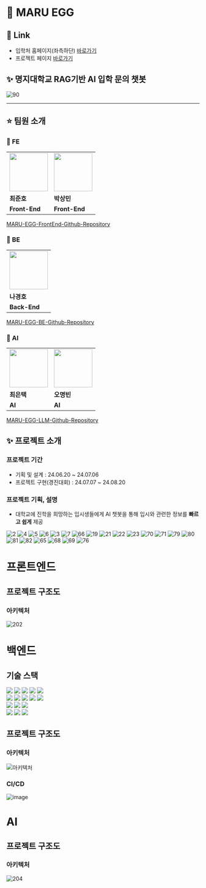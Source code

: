# 🥚 MARU EGG

## 🔗 Link
- 입학처 홈페이지(좌측하단) [바로가기](https://iphak.mju.ac.kr/)
- 프로젝트 페이지 [바로가기](https://maru-egg-fe.vercel.app/)

## ✨ 명지대학교 RAG기반 AI 입학 문의 챗봇

![90](https://github.com/user-attachments/assets/3b32fd90-a543-48ef-a2e3-e22f37b2451b)

---

## ⭐️ 팀원 소개

### 📌 FE

<table>
  <tr>
    <td>
        <a href="https://github.com/swgvenghy">
            <img src="https://avatars.githubusercontent.com/u/127816010?v=4" width="100px" />
        </a>
    </td>
    <td>
        <a href="https://github.com/sangmaaaaan">
            <img src="https://avatars.githubusercontent.com/u/96802538?v=4" width="100px" />
        </a>
    </td>
  </tr>
  <tr>
    <td><b>최준호</b></td>
    <td><b>박상민</b></td>
  </tr>
  <tr>
    <td><b>Front-End</b></td>
    <td><b>Front-End</b></td>
  </tr>
</table>

[MARU-EGG-FrontEnd-Github-Repository](https://github.com/MARU-EGG/MARU_EGG_FE)

### 📌 BE

<table>
  <tr>
    <td>
        <a href="https://github.com/Hoya324">
            <img src="https://avatars.githubusercontent.com/u/96857599?v=4" width="100px" />
        </a>
    </td>
  </tr>
  <tr>
    <td><b>나경호</b></td>
  </tr>
  <tr>
    <td><b>Back-End</b></td>
  </tr>
</table>

[MARU-EGG-BE-Github-Repository](https://github.com/MARU-EGG/MARU_EGG_BE)

### 📌 AI

<table>
  <tr>
    <td>
        <a href="https://github.com/euntaek4187">
            <img src="https://avatars.githubusercontent.com/u/108321588?v=4" width="100px" />
        </a>
    </td>
    <td>
        <a href="https://avatars.githubusercontent.com/u/64066925?v=4">
            <img src="https://avatars.githubusercontent.com/u/64066925?v=4" width="100px" />
        </a>
    </td>
  </tr>
  <tr>
    <td><b>최은택</b></td>
    <td><b>오명빈</b></td>
  </tr>
  <tr>
    <td><b>AI</b></td>
    <td><b>AI</b></td>
  </tr>
</table>

[MARU-EGG-LLM-Github-Repository](https://github.com/MARU-EGG/MARU_EGG_LLM)

## ✨ 프로젝트 소개

### 프로젝트 기간

- 기획 및 설계 : 24.06.20 ~ 24.07.06
- 프로젝트 구현(경진대회) : 24.07.07 ~ 24.08.20

### 프로젝트 기획, 설명

- 대학교에 진학을 희망하는 입시생들에게 AI 챗봇을 통해 입시와 관련한 정보를 **빠르고 쉽게** 제공

![2](https://github.com/user-attachments/assets/deb095e3-022c-4a6c-9f98-b93ec208b08c)
![4](https://github.com/user-attachments/assets/a88db4ad-84b6-48c4-9a01-da8fde0edc8d)
![5](https://github.com/user-attachments/assets/ed58265a-e398-485f-9807-a29cbb6bf478)
![6](https://github.com/user-attachments/assets/0a28bc7a-23c0-4114-84c4-4ccb7364f3a5)
![3](https://github.com/user-attachments/assets/20caf7a4-84ee-4c4d-b256-49bcb40b8e81)
![7](https://github.com/user-attachments/assets/5249947c-261b-4640-9572-e12b52246b60)
![66](https://github.com/user-attachments/assets/78246cfb-5f00-4d67-a0bf-2e2496e075d5)
![19](https://github.com/user-attachments/assets/4c489ab6-fb7d-4c5b-827f-4e68fa757f84)
![21](https://github.com/user-attachments/assets/84206180-1d93-46ee-8a26-4f71502527e4)
![22](https://github.com/user-attachments/assets/0aae5605-2fb2-46df-a141-4765e9a8fa02)
![23](https://github.com/user-attachments/assets/61912b9a-e334-46c2-a8cc-65ed4cf06537)
![70](https://github.com/user-attachments/assets/280d406e-40d5-436c-b50a-27dcf8ac4fe9)
![71](https://github.com/user-attachments/assets/51843c6f-9df0-44f3-aeb1-6ccfc3ae04e9)
![79](https://github.com/user-attachments/assets/85fff289-8439-4f4d-897b-5abce3c3e734)
![80](https://github.com/user-attachments/assets/89d443cc-c20d-478b-8066-79567ef1211d)
![81](https://github.com/user-attachments/assets/4d82a2d6-2644-4b45-b4c1-b25d26d2b05b)
![82](https://github.com/user-attachments/assets/ab3b71b7-f83b-4680-adfa-af7e63a07fed)
![65](https://github.com/user-attachments/assets/69f8cdd3-1b5b-41d2-bb44-1fea679dc332)
![68](https://github.com/user-attachments/assets/95dd9c10-65b3-48df-8b97-e04ecb3bc52b)
![69](https://github.com/user-attachments/assets/ebd0319d-9570-4507-9e52-ed1ca3080dca)
![76](https://github.com/user-attachments/assets/e702ce65-0dab-469b-bf98-3f716650b281)



# 프론트엔드

## 프로젝트 구조도

### 아키텍처

![202](https://github.com/user-attachments/assets/14441cbd-90ed-490d-826b-08d49adab6e2)

# 백엔드

## 기술 스택

<div align=left>
<img src="https://img.shields.io/badge/java 17-007396?style=for-the-badge&logo=java&logoColor=white">
<img src="https://img.shields.io/badge/springboot 3.3.0-6DB33F?style=for-the-badge&logo=springboot&logoColor=white">
<img src="https://img.shields.io/badge/spring security-6DB33F?style=for-the-badge&logo=springsecurity&logoColor=white">
<img src="https://img.shields.io/badge/spring data jpa-6DB33F?style=for-the-badge&logo=spring&logoColor=white">
<img src="https://img.shields.io/badge/WEB FLUX-6DB33F?style=for-the-badge&logo=spring&logoColor=white">

<br>
<img src="https://img.shields.io/badge/gradle 8.8-02303A?style=for-the-badge&logo=gradle&logoColor=white">
<img src="https://img.shields.io/badge/junit5-25A162?style=for-the-badge&logo=junit5&logoColor=white">
<img src="https://img.shields.io/badge/testcontainers-2496ED?style=for-the-badge&logo=docker&logoColor=white">
<img src="https://img.shields.io/badge/mysql 8.0-4479A1?style=for-the-badge&logo=mysql&logoColor=white">
<img src="https://img.shields.io/badge/swagger-25A16?style=for-the-badge&logo=swagger&logoColor=white">

<br>

<img src="https://img.shields.io/badge/nginx-009639?style=for-the-badge&logo=nginx&logoColor=white">
<img src="https://img.shields.io/badge/amazon aws-232F3E?style=for-the-badge&logo=amazonaws&logoColor=white">
<img src="https://img.shields.io/badge/github actions-2088FF?style=for-the-badge&logo=githubactions&logoColor=white">
<br>

<img src="https://img.shields.io/badge/github-181717?style=for-the-badge&logo=github&logoColor=white">
<img src="https://img.shields.io/badge/git-F05032?style=for-the-badge&logo=git&logoColor=white">
<img src="https://img.shields.io/badge/notion-000000?style=for-the-badge&logo=notion&logoColor=white">
</div>

## 프로젝트 구조도

### 아키텍처

![아키텍처](https://github.com/user-attachments/assets/da4d8751-5b80-4eda-a061-96df8cc94411)

### CI/CD

![image](https://github.com/user-attachments/assets/11813edb-7240-4e1c-b797-d31f1ab4d578)

# AI

## 프로젝트 구조도

### 아키텍처

![204](https://github.com/user-attachments/assets/c6fdd732-5ea8-4ef3-ad16-22f858a9b959)






